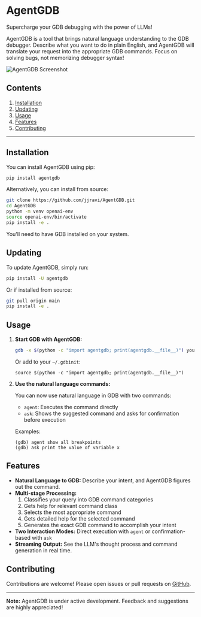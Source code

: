 # AgentGDB

Supercharge your GDB debugging with the power of LLMs!

AgentGDB is a tool that brings natural language understanding to the GDB debugger. Describe what you want to do in plain English, and AgentGDB will translate your request into the appropriate GDB commands. Focus on solving bugs, not memorizing debugger syntax!

![AgentGDB Screenshot](TODO)

## Contents

1. [Installation](#installation)
2. [Updating](#updating)
3. [Usage](#usage)
4. [Features](#features)
5. [Contributing](#contributing)

---

## Installation

You can install AgentGDB using pip:

```sh
pip install agentgdb
```

Alternatively, you can install from source:

```sh
git clone https://github.com/jjravi/AgentGDB.git
cd AgentGDB
python -m venv openai-env
source openai-env/bin/activate
pip install -e .
```

You'll need to have GDB installed on your system.

## Updating

To update AgentGDB, simply run:

```sh
pip install -U agentgdb
```

Or if installed from source:

```sh
git pull origin main
pip install -e .
```

## Usage

1. **Start GDB with AgentGDB:**

   ```sh
   gdb -x $(python -c "import agentgdb; print(agentgdb.__file__)") your_program
   ```

   Or add to your `~/.gdbinit`:

   ```
   source $(python -c "import agentgdb; print(agentgdb.__file__)")
   ```

2. **Use the natural language commands:**

   You can now use natural language in GDB with two commands:
   
   - `agent`: Executes the command directly
   - `ask`: Shows the suggested command and asks for confirmation before execution

   Examples:
   ```
   (gdb) agent show all breakpoints
   (gdb) ask print the value of variable x
   ```

## Features

- **Natural Language to GDB:** Describe your intent, and AgentGDB figures out the command.
- **Multi-stage Processing:** 
  1. Classifies your query into GDB command categories
  2. Gets help for relevant command class
  3. Selects the most appropriate command
  4. Gets detailed help for the selected command
  5. Generates the exact GDB command to accomplish your intent
- **Two Interaction Modes:** Direct execution with `agent` or confirmation-based with `ask`
- **Streaming Output:** See the LLM's thought process and command generation in real time.

## Contributing

Contributions are welcome! Please open issues or pull requests on [GitHub](https://github.com/jjravi/AgentGDB).

---

**Note:** AgentGDB is under active development. Feedback and suggestions are highly appreciated!